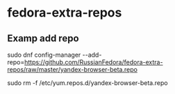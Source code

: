 # fedora-extra-repos

## 	Examp add repo

sudo dnf config-manager --add-repo=https://github.com/RussianFedora/fedora-extra-repos/raw/master/yandex-browser-beta.repo

sudo rm -f /etc/yum.repos.d/yandex-browser-beta.repo
